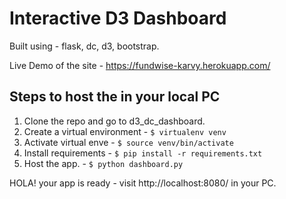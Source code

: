 # Interactive D3 Dashboard
Built using - flask, dc, d3, bootstrap.

Live Demo of the site - https://fundwise-karvy.herokuapp.com/

## Steps to host the in your local PC
1. Clone the repo and go to d3_dc_dashboard.
2. Create a virtual environment - `$ virtualenv venv`
3. Activate virtual enve - `$ source venv/bin/activate`
4. Install requirements - `$ pip install -r requirements.txt`
5. Host the app. - `$ python dashboard.py`

HOLA! your app is ready - visit http://localhost:8080/ in your PC.
